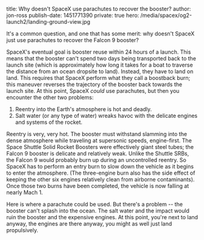 title: Why doesn't SpaceX use parachutes to recover the booster?
author: jon-ross
publish-date: 1451771390
private: true
hero: /media/spacex/og2-launch2/landing-ground-view.jpg

It's a common question, and one that has some merit: why doesn't
SpaceX just use parachutes to recover the Falcon 9 booster?

SpaceX's eventual goal is booster reuse within 24 hours of a
launch. This means that the booster can't spend two days being
transported back to the launch site (which is approximately how long
it takes for a boat to traverse the distance from an ocean dropsite to
land). Instead, they have to land on land. This requires that SpaceX
perform what they call a boostback burn; this maneuver reverses the
trajectory of the booster back towards the launch site. At this point,
SpaceX _could_ use parachutes, but then you encounter the other two
problems:

1. Reentry into the Earth's atmosphere is hot and deadly.
2. Salt water (or any type of water) wreaks havoc with the delicate
engines and systems of the rocket.

Reentry is very, very hot. The booster must withstand slamming into
the dense atmosphere while traveling at supersonic speeds,
engine-first. The Space Shuttle Solid Rocket Boosters were effectively
giant steel tubes; the Falcon 9 booster is delicate and relatively
weak. Unlike the Shuttle SRBs, the Falcon 9 would probably burn up
during an uncontrolled reentry. So SpaceX has to perform an entry burn
to slow down the vehicle as it begins to enter the atmosphere. (The
three-engine burn also has the side effect of keeping the other six
engines relatively clean from airborne contaminants). Once those two
burns have been completed, the vehicle is now falling at nearly
Mach 1.

Here is where a parachute could be used. But there's a problem -- the
booster can't splash into the ocean. The salt water and the impact
would ruin the booster and the expensive engines. At this point,
you're next to land anyway, the engines are there anyway, you might as
well just land propulsively.
